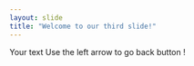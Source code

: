 ```yaml
---
layout: slide
title: "Welcome to our third slide!"
---
```

Your text
Use the left arrow to go back button !
